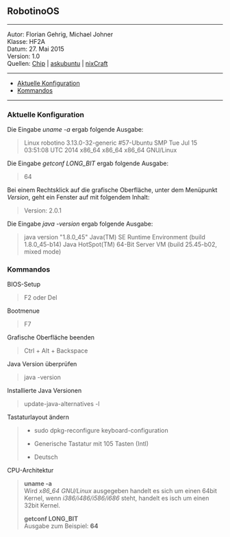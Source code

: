 ## RobotinoOS

----
Autor: Florian Gehrig, Michael Johner  
Klasse: HF2A  
Datum: 27. Mai 2015  
Version: 1.0  
Quellen:  [Chip](http://praxistipps.chip.de/deutsche-tastatur-in-der-ubuntu-konsole-einrichten_28691) | [askubuntu](http://askubuntu.com/questions/150057/how-can-i-tell-what-version-of-java-i-have-installed) | [nixCraft](http://askubuntu.com/questions/150057/how-can-i-tell-what-version-of-java-i-have-installed)

----
- <a href="#SM1">Aktuelle Konfiguration</a>
- <a href="#SM2">Kommandos</a>

----
### <a name="SM1">Aktuelle Konfiguration</a>
Die Eingabe *uname -a* ergab folgende Ausgabe:
>Linux robotino 3.13.0-32-generic #57-Ubuntu SMP Tue Jul 15 03:51:08 UTC 2014 x86_64 x86_64 x86_64 GNU/Linux

Die Eingabe *getconf LONG_BIT* ergab folgende Ausgabe:
>64

Bei einem Rechtsklick auf die grafische Oberfläche, unter dem Menüpunkt *Version*, geht ein Fenster auf mit folgendem Inhalt:
>Version: 2.0.1

Die Eingabe *java -version* ergab folgende Ausgabe:
>java version "1.8.0_45"
>Java(TM) SE Runtime Environment (build 1.8.0_45-b14)
>Java HotSpot(TM) 64-Bit Server VM (build 25.45-b02, mixed mode)

### <a name="SM2">Kommandos</a>
BIOS-Setup 
>F2 oder Del 

Bootmenue 
>F7

Grafische Oberfläche beenden 
>Ctrl + Alt + Backspace

Java Version überprüfen
>java -version

Installierte Java Versionen
>update-java-alternatives -l

Tastaturlayout ändern
> * sudo dpkg-reconfigure keyboard-configuration
>
> * Generische Tastatur mit 105 Tasten (Intl)
>
> * Deutsch

CPU-Architektur
>**uname -a**  
>Wird *x86_64 GNU/Linux* ausgegeben handelt es sich um einen 64bit Kernel, wenn *i386/i486/i586/i686* steht, handelt es isch um einen 32bit Kernel.
>
>**getconf LONG_BIT**  
>Ausgabe zum Beispiel: **64**
